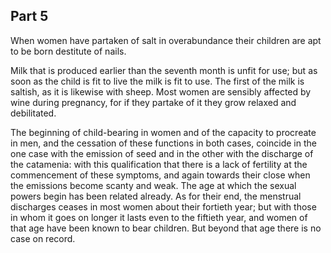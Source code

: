 ## Part 5

When women have partaken of salt in overabundance their children are apt to be born destitute of nails.

Milk that is produced earlier than the seventh month is unfit for use; but as soon as the child is fit to live the milk is fit to use.
The first of the milk is saltish, as it is likewise with sheep.
Most women are sensibly affected by wine during pregnancy, for if they partake of it they grow relaxed and debilitated.

The beginning of child-bearing in women and of the capacity to procreate in men, and the cessation of these functions in both cases, coincide in the one case with the emission of seed and in the other with the discharge of the catamenia: with this qualification that there is a lack of fertility at the commencement of these symptoms, and again towards their close when the emissions become scanty and weak.
The age at which the sexual powers begin has been related already.
As for their end, the menstrual discharges ceases in most women about their fortieth year; but with those in whom it goes on longer it lasts even to the fiftieth year, and women of that age have been known to bear children.
But beyond that age there is no case on record.

